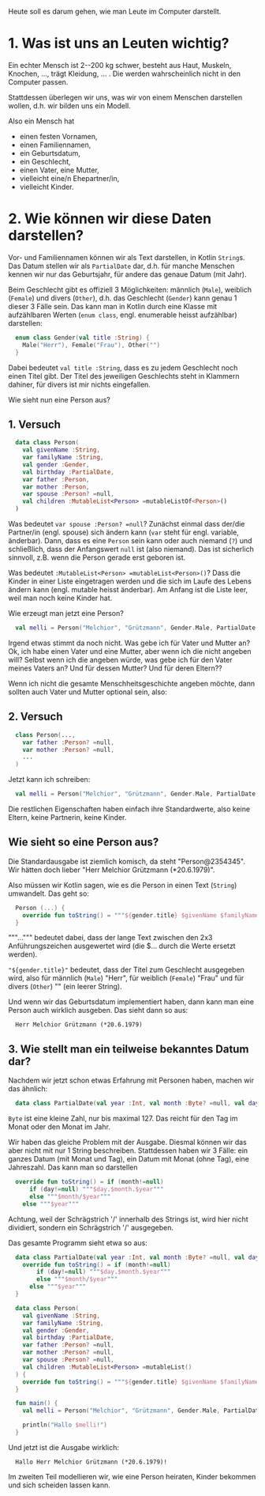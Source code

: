Heute soll es darum gehen, wie man Leute im Computer darstellt.

# 1. Was ist uns an Leuten wichtig?

Ein echter Mensch ist 2--200 kg schwer, besteht aus Haut, Muskeln, Knochen, ..., trägt Kleidung, ... .
Die werden wahrscheinlich nicht in den Computer passen.

Stattdessen überlegen wir uns, was wir von einem Menschen darstellen wollen, d.h. wir bilden uns ein Modell.

Also ein Mensch hat

* einen festen Vornamen,
* einen Familiennamen,
* ein Geburtsdatum,
* ein Geschlecht,
* einen Vater, eine Mutter,
* vielleicht eine/n Ehepartner/in,
* vielleicht Kinder.

# 2. Wie können wir diese Daten darstellen?

Vor- und Familiennamen können wir als Text darstellen, in Kotlin `String`s.  Das Datum stellen wir als `PartialDate` dar, d.h. für manche Menschen kennen wir nur das Geburtsjahr, für andere das genaue Datum (mit Jahr).

Beim Geschlecht gibt es offiziell 3 Möglichkeiten: männlich (`Male`), weiblich (`Female`) und divers (`Other`), d.h. das Geschlecht (`Gender`) kann genau 1 dieser 3 Fälle sein.  Das kann man in Kotlin durch eine Klasse mit aufzählbaren Werten (`enum class`, engl. enumerable heisst aufzählbar) darstellen:

```kotlin
  enum class Gender(val title :String) {
    Male("Herr"), Female("Frau"), Other("")
  }
```

Dabei bedeutet `val title :String`, dass es zu jedem Geschlecht noch einen Titel gibt.  Der Titel des jeweiligen Geschlechts steht in Klammern dahiner, für divers ist mir nichts eingefallen.

Wie sieht nun eine Person aus?

## 1. Versuch
```Kotlin
  data class Person(
    val givenName :String,
    var familyName :String,
    val gender :Gender,
    val birthday :PartialDate,
    var father :Person,
    var mother :Person,
    var spouse :Person? =null,
    val children :MutableList<Person> =mutableListOf<Person>()
  )
```

Was bedeutet `var spouse :Person? =null`?  Zunächst einmal dass der/die Partner/in (engl. spouse) sich ändern kann (`var` steht für engl. variable, änderbar).  Dann, dass es eine `Person` sein kann oder auch niemand (`?`) und schließlich, dass der Anfangswert `null` ist (also niemand).  Das ist sicherlich sinnvoll, z.B. wenn die Person gerade erst geboren ist.

Was bedeutet `:MutableList<Person> =mutableList<Person>()`?  Dass die Kinder in einer Liste eingetragen werden und die sich im Laufe des Lebens ändern kann (engl. mutable heisst änderbar).   Am Anfang ist die Liste leer, weil man noch keine Kinder hat.

Wie erzeugt man jetzt eine Person?

```Kotlin
  val melli = Person("Melchior", "Grützmann", Gender.Male, PartialDate(1979,6,20), ?, ?)
```

Irgend etwas stimmt da noch nicht.  Was gebe ich für Vater und Mutter an?  Ok, ich habe einen Vater und eine Mutter, aber wenn ich die nicht angeben will?  Selbst wenn ich die angeben würde, was gebe ich für den Vater meines Vaters an?  Und für dessen Mutter?  Und für deren Eltern??

Wenn ich nicht die gesamte Menschheitsgeschichte angeben möchte, dann sollten auch Vater und Mutter optional sein, also:

## 2. Versuch

```Kotlin
  class Person(...,
    var father :Person? =null,
    var mother :Person? =null,
    ...
  )
```

Jetzt kann ich schreiben:
```Kotlin
  val melli = Person("Melchior", "Grützmann", Gender.Male, PartialDate(1979, 6, 20))
```
Die restlichen Eigenschaften haben einfach ihre Standardwerte, also keine Eltern, keine Partnerin, keine Kinder.

## Wie sieht so eine Person aus?
Die Standardausgabe ist ziemlich komisch, da steht "Person@2354345".  Wir hätten doch lieber "Herr Melchior Grützmann (*20.6.1979)".

Also müssen wir Kotlin sagen, wie es die Person in einen Text (`String`) umwandelt.  Das geht so:

```Kotlin
  Person (...) {
    override fun toString() = """${gender.title} $givenName $familyName (*$birthday)"""
  }
```
"""...""" bedeutet dabei, dass der lange Text zwischen den 2x3 Anführungszeichen ausgewertet wird (die $... durch die Werte ersetzt werden).

`"${gender.title}"` bedeutet, dass der Titel zum Geschlecht ausgegeben wird, also für männlich (`Male`) "Herr", für weiblich (`Female`) "Frau" und für divers (`Other`) "" (ein leerer String).

Und wenn wir das Geburtsdatum implementiert haben, dann kann man eine Person auch wirklich ausgeben.  Das sieht dann so aus:

```log
  Herr Melchior Grützmann (*20.6.1979)
```

## 3. Wie stellt man ein teilweise bekanntes Datum dar?

Nachdem wir jetzt schon etwas Erfahrung mit Personen haben, machen wir das ähnlich:

```Kotlin
  data class PartialDate(val year :Int, val month :Byte? =null, val day :Byte? =null)
```

`Byte` ist eine kleine Zahl, nur bis maximal 127.  Das reicht für den Tag im Monat oder den Monat im Jahr.

Wir haben das gleiche Problem mit der Ausgabe.  Diesmal können wir das aber nicht mit nur 1 String beschreiben.  Stattdessen haben wir 3 Fälle:  ein ganzes Datum (mit Monat und Tag), ein Datum mit Monat (ohne Tag), eine Jahreszahl.  Das kann man so darstellen

```Kotlin
  override fun toString() = if (month!=null)
      if (day!=null) """$day.$month.$year"""
      else """$month/$year"""
    else """$year"""
```

Achtung, weil der Schrägstrich '/' innerhalb des Strings ist, wird hier nicht dividiert, sondern ein Schrägstrich '/' ausgegeben.

Das gesamte Programm sieht etwa so aus:

```Kotlin
  data class PartialDate(val year :Int, val month :Byte? =null, val day :Byte? =null) {
    override fun toString() = if (month!=null)
        if (day!=null) """$day.$month.$year"""
        else """$month/$year"""
      else """$year"""
  }

  data class Person(
    val givenName :String,
    var familyName :String,
    val gender :Gender,
    val birthday :PartialDate,
    var father :Person? =null,
    var mother :Person? =null,
    var spouse :Person? =null,
    val children :MutableList<Person> =mutableList()
  ) {
    override fun toString() = """${gender.title} $givenName $familyName (*$birthday)"""
  }

  fun main() {
    val melli = Person("Melchior", "Grützmann", Gender.Male, PartialDate(1979, 6, 20))

    println("Hallo $melli!")
  }
```

Und jetzt ist die Ausgabe wirklich:
```log
  Hallo Herr Melchior Grützmann (*20.6.1979)!
```

Im zweiten Teil modellieren wir, wie eine Person heiraten, Kinder bekommen und sich scheiden lassen kann.
